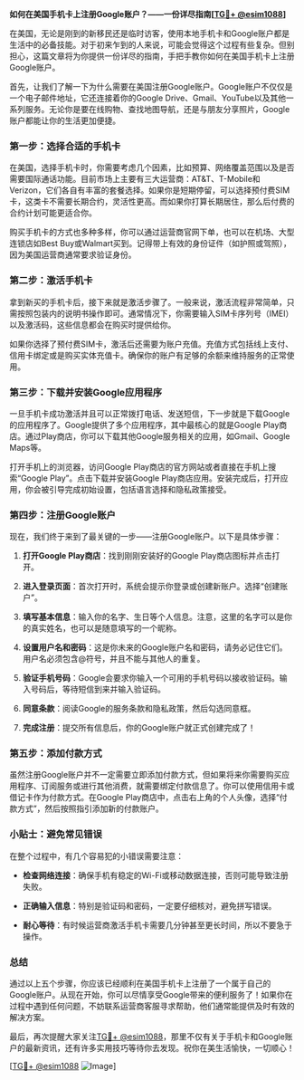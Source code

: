 **如何在美国手机卡上注册Google账户？——一份详尽指南[[TG💪+ @esim1088](https://t.me/s/esim1088)]**

在美国，无论是刚到的新移民还是临时访客，使用本地手机卡和Google账户都是生活中的必备技能。对于初来乍到的人来说，可能会觉得这个过程有些复杂。但别担心，这篇文章将为你提供一份详尽的指南，手把手教你如何在美国手机卡上注册Google账户。

首先，让我们了解一下为什么需要在美国注册Google账户。Google账户不仅仅是一个电子邮件地址，它还连接着你的Google Drive、Gmail、YouTube以及其他一系列服务。无论你是要在线购物、查找地图导航，还是与朋友分享照片，Google账户都能让你的生活更加便捷。

### 第一步：选择合适的手机卡

在美国，选择手机卡时，你需要考虑几个因素，比如预算、网络覆盖范围以及是否需要国际通话功能。目前市场上主要有三大运营商：AT&T、T-Mobile和Verizon，它们各自有丰富的套餐选择。如果你是短期停留，可以选择预付费SIM卡，这类卡不需要长期合约，灵活性更高。而如果你打算长期居住，那么后付费的合约计划可能更适合你。

购买手机卡的方式也多种多样，你可以通过运营商官网下单，也可以在机场、大型连锁店如Best Buy或Walmart买到。记得带上有效的身份证件（如护照或驾照），因为美国运营商通常要求验证身份。

### 第二步：激活手机卡

拿到新买的手机卡后，接下来就是激活步骤了。一般来说，激活流程非常简单，只需按照包装内的说明书操作即可。通常情况下，你需要输入SIM卡序列号（IMEI）以及激活码，这些信息都会在购买时提供给你。

如果你选择了预付费SIM卡，激活后还需要为账户充值。充值方式包括线上支付、信用卡绑定或是购买实体充值卡。确保你的账户有足够的余额来维持服务的正常使用。

### 第三步：下载并安装Google应用程序

一旦手机卡成功激活并且可以正常拨打电话、发送短信，下一步就是下载Google的应用程序了。Google提供了多个应用程序，其中最核心的就是Google Play商店。通过Play商店，你可以下载其他Google服务相关的应用，如Gmail、Google Maps等。

打开手机上的浏览器，访问Google Play商店的官方网站或者直接在手机上搜索“Google Play”。点击下载并安装Google Play商店应用。安装完成后，打开应用，你会被引导完成初始设置，包括语言选择和隐私政策接受。

### 第四步：注册Google账户

现在，我们终于来到了最关键的一步——注册Google账户。以下是具体步骤：

1. **打开Google Play商店**：找到刚刚安装好的Google Play商店图标并点击打开。
   
2. **进入登录页面**：首次打开时，系统会提示你登录或创建新账户。选择“创建账户”。

3. **填写基本信息**：输入你的名字、生日等个人信息。注意，这里的名字可以是你的真实姓名，也可以是随意填写的一个昵称。

4. **设置用户名和密码**：这是你未来的Google账户名和密码，请务必记住它们。用户名必须包含@符号，并且不能与其他人的重复。

5. **验证手机号码**：Google会要求你输入一个可用的手机号码以接收验证码。输入号码后，等待短信到来并输入验证码。

6. **同意条款**：阅读Google的服务条款和隐私政策，然后勾选同意框。

7. **完成注册**：提交所有信息后，你的Google账户就正式创建完成了！

### 第五步：添加付款方式

虽然注册Google账户并不一定需要立即添加付款方式，但如果将来你需要购买应用程序、订阅服务或进行其他消费，就需要绑定付款信息了。你可以使用信用卡或借记卡作为付款方式。在Google Play商店中，点击右上角的个人头像，选择“付款方式”，然后按照指引添加新的付款账户。

### 小贴士：避免常见错误

在整个过程中，有几个容易犯的小错误需要注意：

- **检查网络连接**：确保手机有稳定的Wi-Fi或移动数据连接，否则可能导致注册失败。
  
- **正确输入信息**：特别是验证码和密码，一定要仔细核对，避免拼写错误。

- **耐心等待**：有时候运营商激活手机卡需要几分钟甚至更长时间，所以不要急于操作。

### 总结

通过以上五个步骤，你应该已经顺利在美国手机卡上注册了一个属于自己的Google账户。从现在开始，你可以尽情享受Google带来的便利服务了！如果你在过程中遇到任何问题，不妨联系运营商客服寻求帮助，他们通常能提供及时有效的解决方案。

最后，再次提醒大家关注[TG💪+ @esim1088](https://t.me/s/esim1088)，那里不仅有关于手机卡和Google账户的最新资讯，还有许多实用技巧等待你去发现。祝你在美生活愉快，一切顺心！

[[TG💪+ @esim1088](https://t.me/s/esim1088) ![Image](https://i.postimg.cc/4NQfJmqS/Snipaste-2025-05-13-00-14-12.png)]